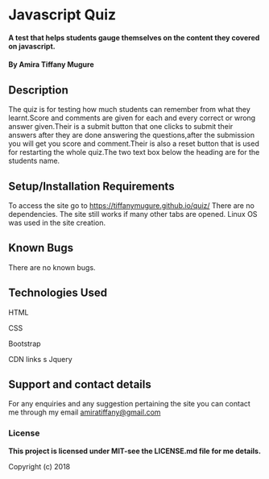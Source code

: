 # Javascript Quiz
#### A test that helps students gauge themselves on the content they covered on javascript.

#### By **Amira Tiffany Mugure**

## Description
The quiz is for testing how much students can remember from what they learnt.Score and comments are given for each and every correct or wrong answer given.Their is a submit button that one clicks to submit their answers after they are done answering the questions,after the submission you will get you score and comment.Their is also a reset button that is used for restarting the whole quiz.The two text box below the heading are for the students name.

## Setup/Installation Requirements
To access the site go to https://tiffanymugure.github.io/quiz/
There are no dependencies.
The site still works if many other tabs are opened.
Linux OS was used in the site creation.


## Known Bugs
There are no known bugs.

## Technologies Used
HTML

CSS

Bootstrap

CDN links
s
Jquery

## Support and contact details
For any enquiries and any suggestion pertaining the site you can contact me through my email
amiratiffany@gmail.com
### License
 **This project is licensed under MIT-see the LICENSE.md file for me details.**

Copyright (c) 2018
